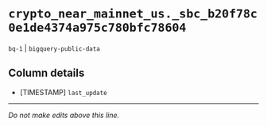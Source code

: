 # `crypto_near_mainnet_us._sbc_b20f78c0e1de4374a975c780bfc78604`
`bq-1` | `bigquery-public-data`

## Column details
* [TIMESTAMP] `last_update`

-------------------------------------------------------------------------------
*Do not make edits above this line.*
